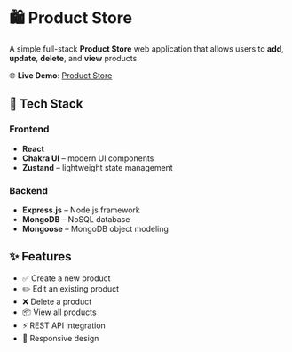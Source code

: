 # 🛍️ Product Store

A simple full-stack **Product Store** web application that allows users to **add**, **update**, **delete**, and **view** products.

🌐 **Live Demo**: [Product Store](https://product-store-nlyh.onrender.com)


## 🔧 Tech Stack

### Frontend
- **React**
- **Chakra UI** – modern UI components
- **Zustand** – lightweight state management

### Backend
- **Express.js** – Node.js framework
- **MongoDB** – NoSQL database
- **Mongoose** – MongoDB object modeling


## ✨ Features

- ✅ Create a new product
- ✏️ Edit an existing product
- ❌ Delete a product
- 📦 View all products
- ⚡ REST API integration
- 🎨 Responsive design